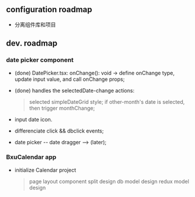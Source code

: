 
## configuration roadmap
  - 分离组件库和项目


## dev. roadmap

### date picker component

  - (done) DatePicker.tsx: onChange(): void -> define onChange type, update input value, and call onChange props; 

  - (done) handles the selectedDate-change actions:
    > selected simpleDateGrid style;
    > if other-month's date is selected, then trigger monthChange;

  - input date icon. 

  - differenciate click && dbclick events;

 - date picker -- date dragger --> (later);


### BxuCalendar app

  - initialize Calendar project
    > page layout
    > component split design
    > db model design
    > redux model design





  